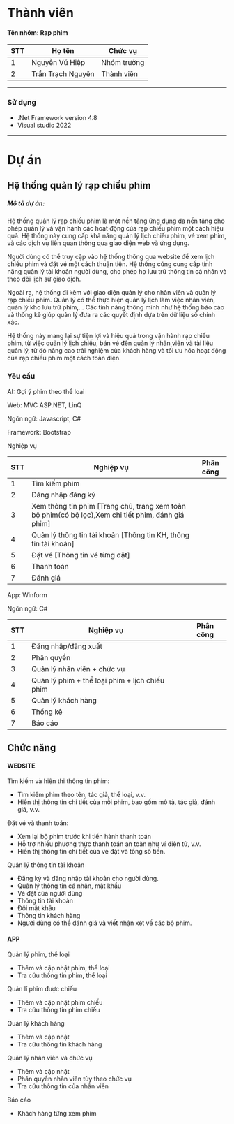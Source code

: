 # Thành viên
<h4>Tên nhóm: Rạp phim    </h4>

| STT | Họ tên | Chức vụ  |
|----------------|--------------------|--------------------|
|  1  |  Nguyễn Vũ Hiệp  |   Nhóm trưởng  |
|  2  |  Trần Trạch Nguyên  |   Thành viên  |

-----------------------------------------------
### Sử dụng 
 - .Net Framework version 4.8
 - Visual studio 2022

-----------------------------------------------
# Dự án

## Hệ thống quản lý rạp chiếu phim

<h5>Mô tả dự án: </h5>
<p>Hệ thống quản lý rạp chiếu phim là một nền tảng ứng dụng đa nền tảng cho phép quản lý và vận hành các hoạt động của rạp chiếu phim một cách hiệu quả. Hệ thống này cung cấp khả năng quản lý lịch chiếu phim, vé xem phim, và các dịch vụ liên quan thông qua giao diện web và ứng dụng.</p>

<p>Người dùng có thể truy cập vào hệ thống thông qua website để xem lịch chiếu phim và đặt vé một cách thuận tiện. Hệ thống cũng cung cấp tính năng quản lý tài khoản người dùng, cho phép họ lưu trữ thông tin cá nhân và theo dõi lịch sử giao dịch. </p>

<p>Ngoài ra, hệ thống đi kèm với giao diện quản lý cho nhân viên và quản lý rạp chiếu phim. Quản lý có thể thực hiện quản lý lịch làm việc nhân viên, quản lý kho lưu trữ phim,... Các tính năng thông minh như hệ thống báo cáo và thống kê giúp quản lý đưa ra các quyết định dựa trên dữ liệu số chính xác.</p>

<p>Hệ thống này mang lại sự tiện lợi và hiệu quả trong vận hành rạp chiếu phim, từ việc quản lý lịch chiếu, bán vé đến quản lý nhân viên và tài liệu quản lý, từ đó nâng cao trải nghiệm của khách hàng và tối ưu hóa hoạt động của rạp chiếu phim một cách toàn diện.
</p>

### Yêu cầu 
<p>AI: Gợi ý phim theo thể loại  </p>

<p>Web: MVC ASP.NET, LinQ</p>
<p>Ngôn ngữ: Javascript, C# </p>
<p>Framework: Bootstrap</p>

<p>Nghiệp vụ</p>

| STT | Nghiệp vụ | Phân công  |
|----------------|--------------------|--------------------|
|  1  |  Tìm kiếm phim |    |
|  2  |  Đăng nhập đăng ký |    |
|  3  |  Xem thông tin phim [Trang chủ, trang xem toàn bộ phim(có bộ lọc),Xem chi tiết phim, đánh giá phim]  |     |
|  4  |  Quản lý thông tin tài khoản [Thông tin KH, thông tin tài khoản] |    |
|  5  |  Đặt vé [Thông tin vé từng đặt]  |   |
|  6 |  Thanh toán |    |
|  7 |  Đánh giá |    |


<p>App: Winform </p>
<p>Ngôn ngữ: C# </p>

| STT | Nghiệp vụ | Phân công  |
|----------------|--------------------|--------------------|
|  1  |  Đăng nhập/đăng xuất |     |
|  2  | Phân quyền  |   |
|  3  |  Quản lý nhân viên +  chức vụ  |     |
|  4  |  Quản lý phim + thể loại phim + lịch chiếu phim|     |
|  5  |  Quản lý khách hàng |    |
|  6  |   Thống kê |    |
|  7  |   Báo cáo |    |


## Chức năng
#### WEDSITE
<p>Tìm kiếm và hiện thi thông tin phim:</p>
<ul>
  <li>Tìm kiếm phim theo tên, tác giả, thể loại, v.v.</li>
  <li>Hiển thị thông tin chi tiết của mỗi phim, bao gồm mô tả, tác giả, đánh giá, v.v.</li>
</ul>
<p>
  Đặt vé và thanh toán:
</p>
<ul>
  <li>Xem lại bộ phim trước khi tiến hành thanh toán</li>
   <li>Hỗ trợ nhiều phương thức thanh toán an toàn như ví điện tử, v.v.</li>
	<li>Hiển thị thông tin chi tiết của vé đặt và tổng số tiền.</li>
</ul>
<p>
 Quản lý thông tin tài khoản 
</p>
<ul>
<li>
    Đăng ký và đăng nhập tài khoản cho người dùng.
  </li>
  <li>Quản lý thông tin cá nhân, mật khẩu</li>
<li>Vé đặt của người dùng</li>
<li>Thông tin tài khoản</li>
 <li>Đổi mật khẩu</li>
<li>Thông tin khách hàng</li>
<li>Người dùng có thể đánh giá và viết nhận xét về các bộ phim.</li>
</ul>

#### APP

<p>
Quản lý phim, thể loại
</p>
<ul>
<li>Thêm và cập nhật phim, thể loại</li>
<li>Tra cứu thông tin phim, thể loại</li>
</ul>
<p>
Quản lí phim được chiếu
<p>
<ul>
<li>Thêm và cập nhật phim chiếu</li>
<li>Tra cứu thông tin phim chiếu</li>	
</ul>
Quản lý khách hàng
</p>
<ul>
<li>Thêm và cập nhật </li>
<li>Tra cứu thông tin khách hàng</li>
</ul>

Quản lý nhân viên và chức vụ
</p>
<ul>
<li>Thêm và cập nhật </li>
<li> Phân quyền nhân viên tùy theo chức vụ</li>
<li> Tra cứu thông tin của nhân viên </li></li>
</ul>
<p>
Báo cáo
</p>
<ul>
<li> Khách hàng từng xem phim </li>
</ul>



